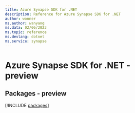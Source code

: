 ```yaml
---
title: Azure Synapse SDK for .NET
description: Reference for Azure Synapse SDK for .NET
author: wonner
ms.author: wanyang
ms.data: 02/06/2023
ms.topic: reference
ms.devlang: dotnet
ms.service: synapse
---
```

# Azure Synapse SDK for .NET - preview
## Packages - preview
[!INCLUDE [packages](synapse-index.md)]